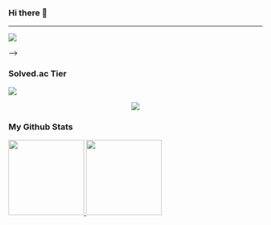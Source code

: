 ### Hi there 👋

<!--
**soohyeon21/soohyeon21** is a ✨ _special_ ✨ repository because its `README.md` (this file) appears on your GitHub profile.

Here are some ideas to get you started:

- 🔭 I’m currently working on ...
- 🌱 I’m currently learning ...
- 👯 I’m looking to collaborate on ...
- 🤔 I’m looking for help with ...
- 💬 Ask me about ...
- 📫 How to reach me: ...
- 😄 Pronouns: ...
- ⚡ Fun fact: ...
-->

<hr/>

<!--
### everyday trying
<!--commit combo box code-->
<!--랭크시스템 사용X시, theme 뒤에 "&rank=disable" 추가--> <!--rank system 사용 안하기 추가할 것-->
<!--rank: black(0), bronze(1+), silver(15+), gold(75+), diamond(250+), blue(700+)-->
<p align="left">
  <a href="https://github.com/devxb/CommitCombo">
    <img src="http://commitcombo.com/get?user=soohyeon21&theme=CottonCandy-mini&rank=able&animation=false"/>
  </a>
</p>
-->

### Solved.ac Tier
<img src="http://mazassumnida.wtf/api/mini/generate_badge?boj=mango2"/>

<p align="center">
  <img src="http://mazassumnida.wtf/api/v2/generate_badge?boj=mango2&cache=c">
</p>
<!--
<p align="center">
  <img src="http://mazassumnida.wtf/api/pastel/generate_badge?boj=mango2&cache=c">
</p>
-->

### My Github Stats
<a href="#"> <!--#의 의미는 해당 페이지 맨 위로 인듯?-->
  <img src="https://github-readme-stats.vercel.app/api?username=soohyeon21&theme=react&show_icons=true" height="150px">
</a>
<a href="#">
  <img src="https://github-readme-stats.vercel.app/api/top-langs/?username=soohyeon21&theme=react&exclude_repo=Jagi,assignment&layout=compact" height="150px">
</a>
